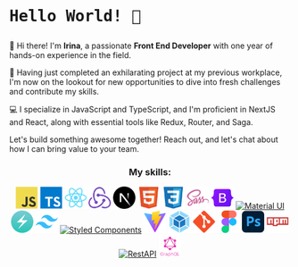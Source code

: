 <h1><pre>Hello World! 🌱</pre></h1>

<p>👋 Hi there! I'm <b>Irina</b>, a passionate <b>Front End Developer</b> with one year of hands-on experience in the field.
   
🚀 Having just completed an exhilarating project at my previous workplace, I'm now on the lookout for new opportunities to dive into fresh challenges and contribute my skills.

💻 I specialize in JavaScript and TypeScript, and I'm proficient in NextJS and React, along with essential tools like Redux, Router, and Saga.

Let's build something awesome together! Reach out, and let's chat about how I can bring value to your team.
</p>


<h3 align="center">My skills:</h3>

<div align="center">
   <a href="https://developer.mozilla.org/en-US/docs/Web/JavaScript" target="_blank" rel="noreferrer" >
     <img src="https://raw.githubusercontent.com/devicons/devicon/master/icons/javascript/javascript-original.svg" alt="JavaScript" width="40" height="40"/></a>
  <a href="https://www.typescriptlang.org" target="_blank" rel="noreferrer">
    <img src="https://raw.githubusercontent.com/devicons/devicon/master/icons/typescript/typescript-original.svg" alt="TtypeScript" width="40" height="40"/></a>
  <a href="https://react.dev" target="_blank" rel="noreferrer">
    <img src="https://raw.githubusercontent.com/devicons/devicon/master/icons/react/react-original.svg" alt="React" width="40" height="40"/></a>
  <a href="https://redux.js.org" target="_blank" rel="noreferrer">
    <img src="https://raw.githubusercontent.com/devicons/devicon/master/icons/redux/redux-original.svg" alt="Redux" width="40" height="40"/></a>
   <a href="https://redux.js.org" target="_blank" rel="noreferrer">
    <img src="https://raw.githubusercontent.com/devicons/devicon/master/icons/nextjs/nextjs-original.svg" alt="NextJS" width="40" height="40"/></a>
   <a href="https://www.w3.org/html/" target="_blank" rel="noreferrer">
    <img src="https://raw.githubusercontent.com/devicons/devicon/master/icons/html5/html5-original.svg" alt="HTML5" width="40" height="40"/></a>
  <a href="https://www.w3schools.com/css/" target="_blank" rel="noreferrer"> 
    <img src="https://raw.githubusercontent.com/devicons/devicon/master/icons/css3/css3-original.svg" alt="CSS" width="40" height="40"/></a>
   <a href="https://sass-lang.com" target="_blank" rel="noreferrer">
     <img src="https://raw.githubusercontent.com/devicons/devicon/master/icons/sass/sass-original.svg" alt="SASS" width="40" height="40"/></a>
   <a href="https://getbootstrap.com" target="_blank" rel="noreferrer"> 
    <img src="https://raw.githubusercontent.com/devicons/devicon/master/icons/bootstrap/bootstrap-original.svg" alt="Bootstrap" width="40" height="40"/></a>
   <a href="https://mui.com" target="_blank" rel="noreferrer">
     <img src="https://raw.githubusercontent.com/mui/material-ui/next/docs/public/static/logo.svg" alt="Material UI" width="40" height="40"/></a>
    <a href="https://v2.chakra-ui.com" target="_blank" rel="noreferrer">
      <img src="https://raw.githubusercontent.com/chakra-ui/chakra-ui/main/media/logomark-colored.svg" alt="Chakra UI" width="40" height="40"/></a>
   <a href="https://tailwindcss.com/" target="_blank" rel="noreferrer">
    <img src="https://raw.githubusercontent.com/devicons/devicon/master/icons/tailwindcss/tailwindcss-original.svg" alt="Tailwind" width="40" height="40"/></a>
    <a href="https://styled-components.com" target="_blank" rel="noreferrer">
      <img src="https://raw.githubusercontent.com/styled-components/brand/master/styled-components.png" alt="Styled Components" width="40" height="40"/></a>
  <a href="https://vitejs.dev/" target="_blank" rel="noreferrer"> 
     <img src="https://raw.githubusercontent.com/devicons/devicon/master/icons/vitejs/vitejs-original.svg" alt="Vite" width="40" height="40"/></a>
   <a href="https://webpack.js.org" target="_blank" rel="noreferrer">
     <img src="https://raw.githubusercontent.com/devicons/devicon/master/icons/webpack/webpack-original.svg" alt="Webpack" width="40" height="40"/></a>
  <a href="https://git-scm.com/" target="_blank" rel="noreferrer">
      <img src="https://raw.githubusercontent.com/devicons/devicon/master/icons/git/git-original.svg" alt="Git" width="40" height="40"/></a>
  <a href="" target="_blank" rel="noreferrer">
      <img src="https://raw.githubusercontent.com/devicons/devicon/master/icons/figma/figma-original.svg" alt="Figma" width="40" height="40"/></a>
    <a href="" target="_blank" rel="noreferrer">
      <img src="https://raw.githubusercontent.com/devicons/devicon/master/icons/photoshop/photoshop-original.svg" alt="Photoshop"width="40" height="40"/></a>
  <a href="https://docs.npmjs.com/about-npm" target="_blank" rel="noreferrer">
      <img src="https://github.com/devicons/devicon/blob/master/icons/npm/npm-original-wordmark.svg" alt="NPM" width="40" height="40"/></a>
  <a href="" target="_blank" rel="noreferrer">
      <img src="https://user-images.githubusercontent.com/25181517/192107858-fe19f043-c502-4009-8c47-476fc89718ad.png" alt="RestAPI" width="40" height="40"/></a>
    <a href="" target="_blank" rel="noreferrer">
      <img src="https://raw.githubusercontent.com/devicons/devicon/master/icons/graphql/graphql-plain-wordmark.svg" alt="GraphQl" width="40" height="40"/></a>
</div>

<!--
**Irina-Bondarenko/Irina-Bondarenko** is a ✨ _special_ ✨ repository because its `README.md` (this file) appears on your GitHub profile.

Here are some ideas to get you started:

- 🔭 I’m currently working on ...
- 🌱 I’m currently learning ...
- 👯 I’m looking to collaborate on ...
- 🤔 I’m looking for help with ...
- 💬 Ask me about ...
- 📫 How to reach me: ...
- 😄 Pronouns: ...
- ⚡ Fun fact: ...
-->
